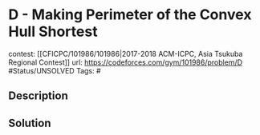 # D - Making Perimeter of the Convex Hull Shortest

contest: [[CFICPC/101986/101986|2017-2018 ACM-ICPC, Asia Tsukuba Regional Contest]]
url: https://codeforces.com/gym/101986/problem/D
#Status/UNSOLVED
Tags: #

## Description

## Solution

